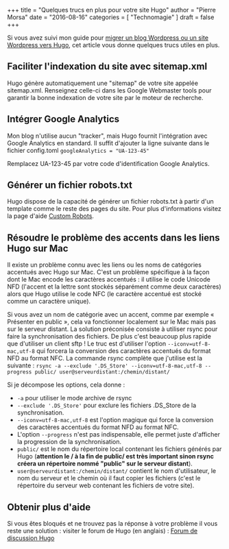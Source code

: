 +++
title      = "Quelques trucs en plus pour votre site Hugo"
author     = "Pierre Morsa"
date       = "2016-08-16"
categories = [ "Technomagie" ]
draft      = false
+++

Si vous avez suivi mon guide pour [migrer un blog Wordpress ou un site Wordpress vers Hugo][lnk_1], cet article vous donne quelques trucs utiles en plus.

## Faciliter l'indexation du site avec sitemap.xml
Hugo génère automatiquement une "sitemap" de votre site appelée sitemap.xml. Renseignez celle-ci dans les Google Webmaster tools pour garantir la bonne indexation de votre site par le moteur de recherche.

## Intégrer Google Analytics
Mon blog n'utilise aucun "tracker", mais Hugo fournit l'intégration avec Google Analytics en standard.
Il suffit d'ajouter la ligne suivante dans le fichier config.toml
`googleAnalytics = "UA-123-45"`

Remplacez UA-123-45 par votre code d'identification Google Analytics.

## Générer un fichier robots.txt
Hugo dispose de la capacité de générer un fichier robots.txt à partir d'un template comme le reste des pages du site. Pour plus d'informations visitez la page d'aide [Custom Robots](http://gohugo.io/extras/robots-txt/).

## Résoudre le problème des accents dans les liens Hugo sur Mac
Il existe un problème connu avec les liens ou les noms de catégories accentués avec Hugo sur Mac. C'est un problème spécifique à la façon dont le Mac encode les caractères accentués : il utilise le code Unicode NFD (l'accent et la lettre sont stockés séparément comme deux caractères) alors que Hugo utilise le code NFC (le caractère accentué est stocké comme un caractère unique).

Si vous avez un nom de catégorie avec un accent, comme par exemple « Présenter en public », cela va fonctionner localement sur le Mac mais pas sur le serveur distant. La solution préconisée consiste à utiliser rsync pour faire la synchronisation des fichiers. De plus c'est beaucoup plus rapide que d'utiliser un client sftp ! Le truc est d'utiliser l'option `--iconv=utf-8-mac,utf-8` qui forcera la conversion des caractères accentués du format NFD au format NFC. La commande rsync complète que j'utilise est la suivante :
`rsync -a --exclude '.DS_Store' --iconv=utf-8-mac,utf-8 --progress public/ user@serveurdistant:/chemin/distant/`

Si je décompose les options, cela donne :

* `-a` pour utiliser le mode archive de rsync
* `--exclude '.DS_Store'` pour exclure les fichiers .DS_Store de la synchronisation.
* `--iconv=utf-8-mac,utf-8` est l'option magique qui force la conversion des caractères accentués du format NFD au format NFC.
* L'option `--progress` n'est pas indispensable, elle permet juste d'afficher la progression de la synchronisation.
* `public/` est le nom du répertoire local contenant les fichiers générés par Hugo (**attention le / à la fin de public/ est très important sinon rsync créera un répertoire nommé "public" sur le serveur distant**). 
* `user@serveurdistant:/chemin/distant/` contient le nom d'utilisateur, le nom du serveur et le chemin où il faut copier les fichiers (c'est le répertoire du serveur web contenant les fichiers de votre site).

## Obtenir plus d'aide
Si vous êtes bloqués et ne trouvez pas la réponse à votre problème il vous reste une solution : visiter le forum de Hugo (en anglais) : [Forum de discussion Hugo](https://discuss.gohugo.io)

[lnk_1]: /post/2016-08-08-comment-migrer-un-blog-wordpress-sous-hugo/